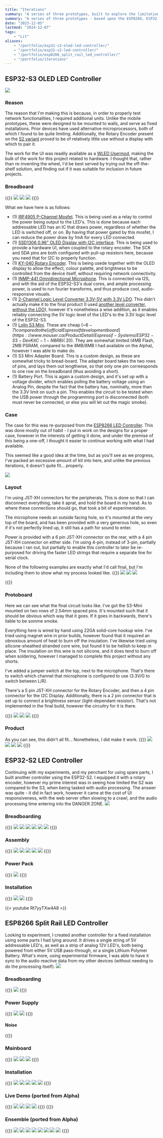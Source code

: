 ```yaml
---
title: "Iterations"
summary: "A series of three prototypes, built to explore the limitations of my available hardware, test faculties for networked inter-connectivity, refine sub-systems, and to realize the core concept."
summary: "A series of three prototypes - based upon the ESP8266, ESP32-S2, and ESP32-S3. These were built to help me explore the limitations pertaining to processing power, refine the power supply/battery management system, and to provide me with enough devices to test out the faculties for commmunication between devices, to enable wireless synchronization, and ultimately enable me to realize the core concept behind this project."
date: "2023-12-05"
lastmod: "2024-12-07"
tags:
    - "Lit"
aliases:
    - "/portfolio/esp32-s3-oled-led-controller/"
    - "/portfolio/esp32-s2-led-controller/"
    - "/portfolio/esp8266_split_rail_led_controller/"
    - "/portfolio/iterations"
---
```





## ESP32-S3 OLED LED Controller
<img src="cover.jpg" />

### Reason
The reason that I'm making this is because, in order to properly test network functionalities, I required additional units. Unlike the mobile prototypes, these 
were designed to be mounted to walls, and serve as fixed installations. Prior devices have used alternative microprocessors, both of which I found to be quite 
limiting. Additionally, the Rotary Encoder present on the [S2 variant](/portfolio/ESP32-S2_LED_Controller) proved to be of relatively little use without a display with which to pair it.

The work for the UI was readily available as a [WLED Usermod](https://mm.kno.wled.ge/usermods/Rotary-Encoder/), making the bulk of the work for this project related to hardware. I thought that, rather than re-inventing 
the wheel, I'd be best served by trying out the off-the-shelf solution, and finding out if it was suitable for inclusion in future projects.


### Breadboard
{{<gallery>}}
<img src="ESP32-S3/Breadboarding.jpg" class="grid-w50 md:grid-w33" />
<img src="ESP32-S3/Breadboarding_2.jpg" class="grid-w50 md:grid-w33" />
<img src="ESP32-S3/Breadboarding_3.jpg" class="grid-w50 md:grid-w33" />
{{</gallery>}}

What we have here is as follows:

- (1) [IRF4905 P-Channel Mosfet](https://www.amazon.ca/dp/B08WRY3HBV). This is being used as a relay to control the power being output to the LED's. This is done because each addressable LED has an IC that draws power, regardless of whether the LED is switched off, or on. By having that power gated by this mosfet, I can reduce the power draw by 1mA for every LED connected.
- (1) [SSD1306 0.96" OLED Display with I2C interface](https://www.pcboard.ca/oled-128x64). This is being used to provide a hardware UI, when coupled to the rotary encoder. The SCK and SDA pins are both configured with pull-up resistors here, because you need that for I2C to properly function.
- (1) [KY-040 Rotary Encoder](https://www.amazon.ca/WayinTop-Degree-Encoder-Development-Arduino/dp/B07T3672VK). This is being usede together with the OLED display to allow the effect, colour palette, and brightness to be controlled from the device itself, without requiring network connectivity.
- (1) [INMP-441 Omnidirectional Microphone](https://www.amazon.ca/dp/B09G4RNT3G?ref=ppx_yo2ov_dt_b_fed_asin_title). This is connected via I2S, and with the aid of the ESP32-S3's dual cores, and ample processing power, is used to run fourier transforms, and thus produce cool, audio-responsive visuals.
- (1) [2-Channel Logic Level Converter 3.3V-5V with 3.3V LDO](https://universal-solder.ca/2-channel-logic-level-converter-3-3v-5v-with-3-3v-ldo/). This didn't actually make it to the final product (I used [another level converter, without the LDO](https://www.amazon.ca/dp/B07V1YY8FH)), however it's nonetheless a wise addition, as it enables reliably connecting the 5V logic level of the LED's to the 3.3V logic level of the ESP32-S3.
- (1) [Lolin S3 Mini](https://www.wemos.cc/en/latest/s3/s3_mini.html). These are cheap (\~$6-7) compared to the [official EspressIf development board](https://www.mouser.ca/ProductDetail/Espressif-Systems/ESP32-S3-DevKitC-1-N8R8) (~$20). They are somewhat limited (4MB Flash, 2MB PSRAM, compared to the 8MB/8MB I had available on the Alpha), however I was able to make do. 
- (1) S3 Mini Adapter Board. This is a custom design, as these are somewhat tricky to bread-board. The adapter board takes the two rows of pins, and lays them out lengthwise, so that only one pin correesponds to one row on the breadboard (thus avoiding a short).
- (1) Battery Port. This is again a custom design, and it's set up with a voltage divider, which enables polling the battery voltage using an Analog Pin, despite the fact that the battery has, nominally, more than the 3.3V limit on such a pin. This enables the circuit to be tested when the USB power through the programming port is disconnected (both must never be connected, or else you will let out the magic smoke).

### Case
The case for this was re-purposed from the [ESP8266 LED Controller](/portfolio/esp8266_split_rail_led_controller). This was done mostly out of habit - I put 
in work on the designs for a proper case, however in the interests of getting it done, and under the premise of 
this being a one-off, I thought it easier to continue working with what I had available.

This seemed like a good idea at the time, but as you'll see as we progress, I've packed an excessive amount of 
kit into here, and unlike the previous iterations, it doesn't quite fit... properly.


<img src="ESP32-S3/Case_OLED_Mockup.jpg" class="" />


### Layout
I'm using JST-XH connectors for the peripherals. This is done so that I can disconnect everything, take it aprat, 
and hold the board in my hand. As to where these connections should go, that took a bit of experimentation.

The microphone needs an outside facing hole, so it's mounted at the very top of the board, and has been provided 
with a very generous hole, so even if it's not perfectly lined up, it still has a path for sound to enter.

Power is provided with a 6 pin JST-XH connector on the rear, with a 4 pin JST-XH connector on either side. I'm using 
4-pin, instead of 3-pin, partially because I ran out, but partially to enable this controller to later be re-purposed 
for driving the faster LED strings that require a separate line for serial clock.

None of the following examples are exactly what I'd call final, but I'm including them to show what my process looked like.
{{<gallery>}}
<img src="ESP32-S3/Protoboard_Ports_Mockup.jpg" class="grid-w50 md:grid-w33" />
<img src="ESP32-S3/Protoboard_Ports_Mockup_2.jpg" class="grid-w50 md:grid-w33" />
<img src="ESP32-S3/Protoboard_Ports_Mockup_3.jpg" class="grid-w50 md:grid-w33" />

{{</gallery>}}

### Protoboard
Here we can see what the final circuit looks like. I've got the S3-Mini mounted on two rows of 2.54mm spaced pins. 
It's mounted such that it should be obvious which way that it goes. If it goes in backwards, there's liable to be 
somme smoke.

Everything here is wired by hand using 22GA solid-core hookup wire. I've tried using magnet wire in prior builds, 
however found that it required an obnoxious amount of heat to burn off the insulation. I've likewise tried using 
silicone-sheathed stranded core wire, but found it to be hellish to keep in place. The insulation on this wire is not 
silicone, and it does tend to burn off when soldering, however I managed to complete this project without any shorts.

I've added a jumper switch at the top, next to the microphone. That's there to switch which channel that microphone is 
configured to use (3.3V/G to switch between L/R).

There's a 5 pin JST-XH connector for the Rotary Encoder, and then a 4 pin connector for the I2C Display. Additionally, 
there is a 2 pin connector that is set up to connect a brightness sensor (light-dependant resistor). That's not implemented 
in the final build, however the circuitry for it is there.

{{<gallery>}}
<img src="ESP32-S3/OLED_PCB_Top.jpg" class="grid-w50 md:grid-w33" />
<img src="ESP32-S3/OLED_PCB_Bottom.jpg" class="grid-w50 md:grid-w33" />
<img src="ESP32-S3/OLED_PCB_Naked.jpg" class="grid-w50 md:grid-w33" />
{{</gallery>}}


### Product
As you can see, this didn't all fit... Nonetheless, I did make it work.
{{<gallery>}}
<img src="ESP32-S3/OLED_Encased_Off.jpg" class="grid-w50 md:grid-w33" />
<img src="ESP32-S3/OLED_Encased_Top.jpg" class="grid-w50 md:grid-w33" />
<img src="ESP32-S3/OLED_Encased_Side.jpg" class="grid-w50 md:grid-w33" />
<img src="ESP32-S3/OLED_Encased_Open.jpg" class="grid-w50 md:grid-w33" />
{{</gallery>}}



## ESP32-S2 LED Controller
Continuing with my experiments, and my penchant for using spare parts, I built another controller using the ESP32-S2. I equipped it with a rotary encoder, however my prime interest was in seeing how limited the S2 was compared to the S3, when being tasked with audio processing. The answer was quite - it did in fact work, however it came at the cost of UI responsiveness, with the web server often slowing to a crawl, and the audio processing time entering into the DANGER ZONE.
<img src="ESP32-S2/cover.jpg" />

### Breadboarding
{{<gallery>}}
<img src="ESP32-S2/Lolin_S2_Mini.jpg" class="grid-w50 md:grid-w33" />
<img src="ESP32-S2/Breadboarding.jpg" class="grid-w50 md:grid-w33" />
<img src="ESP32-S2/Interface_Breadboard.jpg" class="grid-w50 md:grid-w33" />
<img src="ESP32-S2/Breadboard_Side_View.jpg" class="grid-w50 md:grid-w33" />
<img src="ESP32-S2/Breadboard_45_Degree_Angle.jpg" class="grid-w50 md:grid-w33" />
<img src="ESP32-S2/Breadboard_40_Degree_Angle.jpg" class="grid-w50 md:grid-w33" />
{{</gallery>}}

### Assembly

{{<gallery>}}
<img src="ESP32-S2/S2_Mini_Protoboard.jpg" class="grid-w50 md:grid-w33" />
<img src="ESP32-S2/Case_With_Rotary_Encoder.jpg" class="grid-w50 md:grid-w33" />
<img src="ESP32-S2/Installed_In_Case.jpg" class="grid-w50 md:grid-w33" />
<img src="ESP32-S2/Installed_In_Case_Back_View.jpg" class="grid-w50 md:grid-w33" />
<img src="ESP32-S2/Installed_In_Case_Top_View_Microphone.jpg" class="grid-w50 md:grid-w33" />
{{</gallery>}}

### Power Pack
{{<gallery>}}
<img src="ESP32-S2/5000mAh_Power_Pack.jpg" class="grid-w50" />
{{</gallery>}}

### Installation
{{<gallery>}}
<img src="ESP32-S2/Wall_Mount_Close_Up.jpg" class="grid-w50" />
<img src="ESP32-S2/Mounted_On_Wall.jpg" class="grid-w50" />
{{</gallery>}}

{{< youtube Rt7yyTXw4A8 >}}


## ESP8266 Split Rail LED Controller
Looking to experiment, I created another controller for a fixed installation using some parts I had lying around. It drives a single string of 5V addressable LED's, as well as a strip of analog 12V LED's, both being powered from either 5V USB pass-through, or a single Lithium Polymer Battery. What's more, using experimental firmware, I was able to have it sync to the audio reactive data from my other devices (without needing to do the processing itself).
<img src="ESP8266/cover.jpg" />

### Breadboarding
{{<gallery>}}
<img src="ESP8266/Breadboard_Circuit.jpg" class="grid-w50" />
{{</gallery>}}

### Power Supply

{{<gallery>}}
<img src="Split_Rail_Power_Supply_Front.jpg" class="grid-w50" />
<img src="Split_Rail_Power_Supply_Back.jpg" class="grid-w50" />
{{</gallery>}}

#### Noise
{{<youtube LyBV-9yD8q4 >}}


### Mainboard
{{<gallery>}}
<img src="ESP8266/Analog_Controller.jpg" class="grid-w50 md:grid-w33" />
<img src="ESP8266/Analog_Controller_2.jpg" class="grid-w50 md:grid-w33" />
<img src="ESP8266/Split_Rail_Installed_In_Case.jpg" class="grid-w50 md:grid-w33" />
{{</gallery>}}

### Installation
{{<gallery>}}
<img src="ESP8266/Split_Rail_Case.jpg" class="grid-w50 md:grid-w33" />
<img src="ESP8266/Split_Rail_Demo.jpg" class="grid-w50 md:grid-w33" />
<img src="ESP8266/Case_With_Cables.jpg" class="grid-w50 md:grid-w33" />
<img src="ESP8266/Case_With_Cables_Side.jpg" class="grid-w50 md:grid-w33" />
<img src="ESP8266/Case_With_Cables_Back.jpg" class="grid-w50 md:grid-w33" />
{{</gallery>}}

### Live Demo (ported from Alpha)
{{<gallery>}}
<img src="live_demo/Live_Demo_S3_Mini_1.jpg" class="grid-w50" />
<img src="live_demo/Live_Demo_S3_Mini_2.jpg" class="grid-w50" />
<img src="live_demo/Live_Demo_S3_Mini_3.jpg" class="grid-w50" />
<img src="live_demo/Live_Demo_S3_Mini_4.jpg" class="grid-w50" />
{{</gallery>}}
{{<youtube TOupNLcAgPE >}}

### Ensemble (ported from Alpha)
{{<gallery>}}
<img src="ensemble/Hat_Plus_Ensemble.jpg" class="grid-w50 md:grid-w33" />
<img src="ensemble/Purple_Hat_Plus_Ensemble.jpg" class="grid-w50 md:grid-w33" />
<img src="ensemble/Red_Hat_Plus_Ensemble.jpg" class="grid-w50 md:grid-w33" />
<img src="ensemble/Sorting_Hat_Plus_Ensemble.jpg" class="grid-w50 md:grid-w33" />
<img src="ensemble/Dramatic_Hat_Plus_Ensemble.jpg" class="grid-w50 md:grid-w33" />
<img src="ensemble/Dramatic_Purple_Hat.jpg" class="grid-w50 md:grid-w33" />
<img src="ensemble/Illuminated_Hat_In_Profile.jpg" class="grid-w50 md:grid-w33" />
<img src="ensemble/Out_Of_Focus_Hat_Plus_Heart.jpg" class="grid-w50 md:grid-w33" />
{{</gallery>}}



